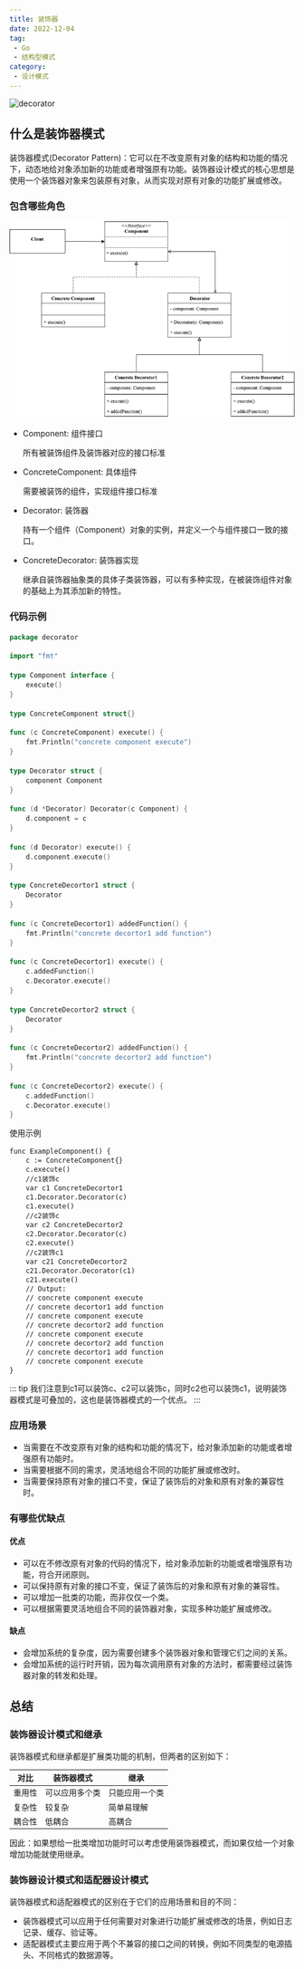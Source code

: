 ```yaml
---
title: 装饰器
date: 2022-12-04
tag:
 - Go
 - 结构型模式
category:
 - 设计模式
---
```


![decorator](https://refactoringguru.cn/images/patterns/content/decorator/decorator-2x.png)

<!-- more -->

## 什么是装饰器模式

装饰器模式(Decorator Pattern)：它可以在不改变原有对象的结构和功能的情况下，动态地给对象添加新的功能或者增强原有功能。装饰器设计模式的核心思想是使用一个装饰器对象来包装原有对象，从而实现对原有对象的功能扩展或修改。

### 包含哪些角色

![decorator](../images/decorator.png)

- Component: 组件接口
  
  所有被装饰组件及装饰器对应的接口标准

- ConcreteComponent: 具体组件
  
  需要被装饰的组件，实现组件接口标准

- Decorator: 装饰器
  
  持有一个组件（Component）对象的实例，并定义一个与组件接口一致的接口。

- ConcreteDecorator: 装饰器实现
  
  继承自装饰器抽象类的具体子类装饰器，可以有多种实现，在被装饰组件对象的基础上为其添加新的特性。

### 代码示例

```go
package decorator

import "fmt"

type Component interface {
	execute()
}

type ConcreteComponent struct{}

func (c ConcreteComponent) execute() {
	fmt.Println("concrete component execute")
}

type Decorator struct {
	component Component
}

func (d *Decorator) Decorator(c Component) {
	d.component = c
}

func (d Decorator) execute() {
	d.component.execute()
}

type ConcreteDecortor1 struct {
	Decorator
}

func (c ConcreteDecortor1) addedFunction() {
	fmt.Println("concrete decortor1 add function")
}

func (c ConcreteDecortor1) execute() {
	c.addedFunction()
	c.Decorator.execute()
}

type ConcreteDecortor2 struct {
	Decorator
}

func (c ConcreteDecortor2) addedFunction() {
	fmt.Println("concrete decortor2 add function")
}

func (c ConcreteDecortor2) execute() {
	c.addedFunction()
	c.Decorator.execute()
}
```

使用示例

```go{13-15,22-24}
func ExampleComponent() {
	c := ConcreteComponent{}
	c.execute()
	//c1装饰c
	var c1 ConcreteDecortor1
	c1.Decorator.Decorator(c)
	c1.execute()
	//c2装饰c
	var c2 ConcreteDecortor2
	c2.Decorator.Decorator(c)
	c2.execute()
	//c2装饰c1
	var c21 ConcreteDecortor2
	c21.Decorator.Decorator(c1)
	c21.execute()
	// Output:
	// concrete component execute
	// concrete decortor1 add function
	// concrete component execute
	// concrete decortor2 add function
	// concrete component execute
	// concrete decortor2 add function
	// concrete decortor1 add function
	// concrete component execute
}
```

::: tip
我们注意到c1可以装饰c、c2可以装饰c，同时c2也可以装饰c1，说明装饰器模式是可叠加的，这也是装饰器模式的一个优点。
:::

### 应用场景

- 当需要在不改变原有对象的结构和功能的情况下，给对象添加新的功能或者增强原有功能时。
- 当需要根据不同的需求，灵活地组合不同的功能扩展或修改时。
- 当需要保持原有对象的接口不变，保证了装饰后的对象和原有对象的兼容性时。

### 有哪些优缺点

#### 优点

- 可以在不修改原有对象的代码的情况下，给对象添加新的功能或者增强原有功能，符合开闭原则。
- 可以保持原有对象的接口不变，保证了装饰后的对象和原有对象的兼容性。
- 可以增加一批类的功能，而非仅仅一个类。
- 可以根据需要灵活地组合不同的装饰器对象，实现多种功能扩展或修改。

#### 缺点

- 会增加系统的复杂度，因为需要创建多个装饰器对象和管理它们之间的关系。
- 会增加系统的运行时开销，因为每次调用原有对象的方法时，都需要经过装饰器对象的转发和处理。

## 总结

### 装饰器设计模式和继承

装饰器模式和继承都是扩展类功能的机制，但两者的区别如下：

| 对比 | 装饰器模式 | 继承 |
| --- | --- | --- |
| 重用性 | 可以应用多个类 | 只能应用一个类 |
| 复杂性 | 较复杂 | 简单易理解 |
| 耦合性 | 低耦合 | 高耦合 |

因此：如果想给一批类增加功能时可以考虑使用装饰器模式，而如果仅给一个对象增加功能就使用继承。


### 装饰器设计模式和适配器设计模式

装饰器模式和适配器模式的区别在于它们的应用场景和目的不同：

- 装饰器模式可以应用于任何需要对对象进行功能扩展或修改的场景，例如日志记录、缓存、验证等。
- 适配器模式主要应用于两个不兼容的接口之间的转换，例如不同类型的电源插头、不同格式的数据源等。
